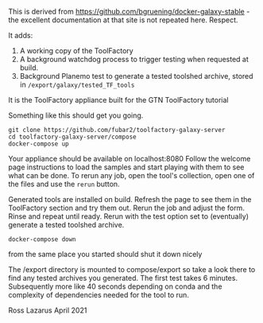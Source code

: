 This is derived from https://github.com/bgruening/docker-galaxy-stable - the excellent documentation at
that site is not repeated here. Respect.

It adds:
1.    A working copy of the ToolFactory
1.    A background watchdog process to trigger testing when requested at build.
2.    Background Planemo test to generate a tested toolshed archive, stored in `/export/galaxy/tested_TF_tools`

It is the ToolFactory appliance built for the GTN ToolFactory tutorial

Something like this should get you going.
```
git clone https://github.com/fubar2/toolfactory-galaxy-server
cd toolfactory-galaxy-server/compose
docker-compose up
```

Your appliance should be available on localhost:8080
Follow the welcome page instructions to load the samples and start playing with them to see what can be done.
To rerun any job, open the tool's collection, open one of the files and use the `rerun` button.

Generated tools are installed on build.
Refresh the page to see them in the ToolFactory section and try them out.
Rerun the job and adjust the form. Rinse and repeat until ready.
Rerun with the test option set to (eventually) generate a tested toolshed archive.

`docker-compose down`

from the same place you started should shut it down nicely

The /export directory is mounted to compose/export so take a look there to find any tested archives you generated.
The first test takes 6 minutes. Subsequently more like 40 seconds depending on conda and the complexity of dependencies needed
for the tool to run.


Ross Lazarus April 2021
